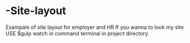 # -Site-layout
Exampale of  site layout for employer and HR
If you wanna to look my site USE $gulp watch in command terminal in project directory
